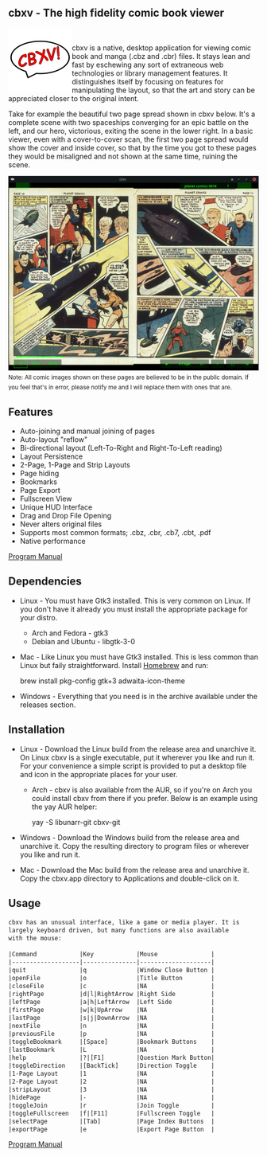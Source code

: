 ## cbxv - The high fidelity comic book viewer

<img width="128" height="128" align="left" src="build/assets/lin/logo_cbxv.png">

<br />

cbxv is a native, desktop application for viewing comic book and manga (.cbz and
.cbr) files. It stays lean and fast by eschewing any sort of extraneous web 
technologies or library management features. It distinguishes itself by focusing 
on features for manipulating the layout, so that the art and story can be 
appreciated closer to the original intent.

Take for example the beautiful two page spread shown in cbxv below. It's a 
complete scene with two spaceships converging for an epic battle on the left,
and our hero, victorious, exiting the scene in the lower right. In a basic
viewer, even with a cover-to-cover scan, the first two page spread would show 
the cover and inside cover, so that by the time you got to these pages they 
would be misaligned and not shown at the same time, ruining the scene.

<img align="left" src="docs/cbxv_ss_01.png">
<sub>Note: All comic images shown on these pages are believed to be in the public domain.
If you feel that's in error, please notify me and I will replace them with ones that
are.</sub>

## Features
- Auto-joining and manual joining of pages
- Auto-layout "reflow"
- Bi-directional layout (Left-To-Right and Right-To-Left reading)
- Layout Persistence
- 2-Page, 1-Page and Strip Layouts
- Page hiding
- Bookmarks
- Page Export
- Fullscreen View
- Unique HUD Interface
- Drag and Drop File Opening
- Never alters original files
- Supports most common formats; .cbz, .cbr, .cb7, .cbt, .pdf
- Native performance

<a href="https://mftb0.github.io/cbxv">Program Manual</a>

## Dependencies
- Linux - You must have Gtk3 installed. This is very common on Linux. If you 
    don't have it already you must install the appropriate package for your 
    distro.

    - Arch and Fedora   - gtk3
    - Debian and Ubuntu - libgtk-3-0

- Mac - Like Linux you must have Gtk3 installed. This is less common than Linux
    but faily straightforward. Install <a href="https://brew.sh">Homebrew</a> and run:

    brew install pkg-config gtk+3 adwaita-icon-theme

- Windows - Everything that you need is in the archive available under the 
    releases section.

## Installation
-   Linux - Download the Linux build from the release area and unarchive it. 
    On Linux cbxv is a single executable, put it wherever you like and run it. 
    For your convenience a simple script is provided to put a desktop file and 
    icon in the appropriate places for your user.

    - Arch - cbxv is also available from the AUR, so if you're on Arch you could
      install cbxv from there if you prefer. Below is an example using the yay
      AUR helper:

      yay -S libunarr-git cbxv-git

-   Windows - Download the Windows build from the release area and unarchive it. 
    Copy the resulting directory to program files or wherever you like and run it.

-   Mac - Download the Mac build from the release area and unarchive it. Copy the 
    cbxv.app directory to Applications and double-click on it.

## Usage
    cbxv has an unusual interface, like a game or media player. It is 
    largely keyboard driven, but many functions are also available 
    with the mouse:

    |Command            |Key            |Mouse               |
    |-------------------|---------------|--------------------|
    |quit               |q              |Window Close Button | 
    |openFile           |o              |Title Button        |
    |closeFile          |c              |NA                  |
    |rightPage          |d|l|RightArrow |Right Side          |
    |leftPage           |a|h|LeftArrow  |Left Side           |
    |firstPage          |w|k|UpArrow    |NA                  |
    |lastPage           |s|j|DownArrow  |NA                  |
    |nextFile           |n              |NA                  |
    |previousFile       |p              |NA                  |
    |toggleBookmark     |[Space]        |Bookmark Buttons    |
    |lastBookmark       |L              |NA                  |
    |help               |?|[F1]         |Question Mark Button|
    |toggleDirection    |[BackTick]     |Direction Toggle    |
    |1-Page Layout      |1              |NA                  |
    |2-Page Layout      |2              |NA                  |
    |stripLayout        |3              |NA                  |
    |hidePage           |-              |NA                  |
    |toggleJoin         |r              |Join Toggle         |
    |toggleFullscreen   |f|[F11]        |Fullscreen Toggle   |
    |selectPage         |[Tab]          |Page Index Buttons  |
    |exportPage         |e              |Export Page Button  |

<a href="https://mftb0.github.io/cbxv">Program Manual</a>

